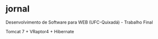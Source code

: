 # jornal
Desenvolvimento de Software para WEB (UFC-Quixadá) - Trabalho Final

Tomcat 7 + VRaptor4 + Hibernate
